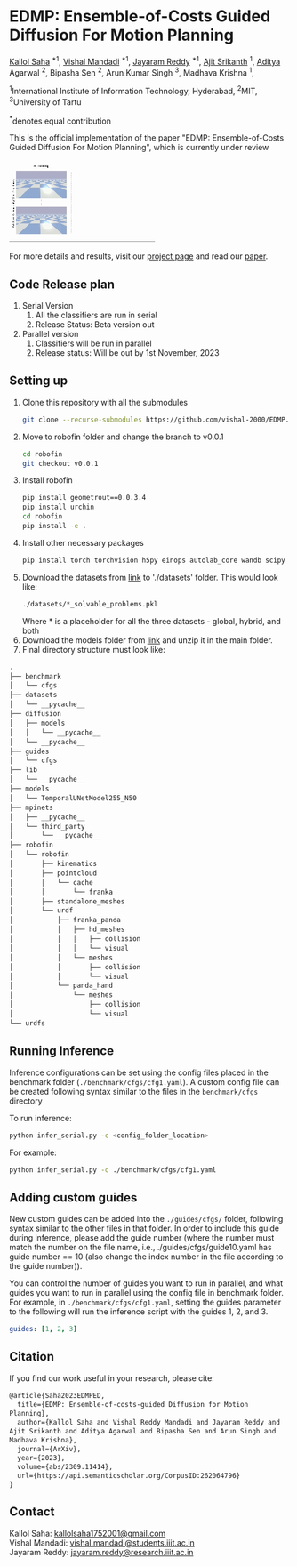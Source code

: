 # EDMP: Ensemble-of-Costs Guided Diffusion For Motion Planning

[Kallol Saha](http://kallol-saha.github.io/) <sup>\*1</sup>,
[Vishal Mandadi](https://vishal-2000.github.io/) <sup>\*1</sup>,
[Jayaram Reddy](http://www.linkedin.com/in/jayaram6111997) <sup>\*1</sup>,
[Ajit Srikanth](https://twitter.com/ajitsrikanth) <sup>1</sup>,
[Aditya Agarwal](https://skymanaditya1.github.io/) <sup>2</sup>,
[Bipasha Sen](https://bipashasen.github.io/) <sup>2</sup>,
[Arun Kumar Singh](https://tuit.ut.ee/en/content/arun-kumar-singh) <sup>3</sup>,
[Madhava Krishna](https://www.iiit.ac.in/people/faculty/mkrishna/) <sup>1</sup>,

<sup>1</sup>International Institute of Information Technology, Hyderabad, <sup>2</sup>MIT, <sup>3</sup>University of Tartu

<sup>\*</sup>denotes equal contribution

This is the official implementation of the paper "EDMP: Ensemble-of-Costs Guided Diffusion For Motion Planning", which is currently under review

<img src="./results/teaser_compressed.gif">
<!-- <video src="results/teaser_compressed.mp4"> # "https://ensemble-of-costs-diffusion.github.io/videos/teaser_compressed.mp4"> -->

For more details and results, visit our [project page](https://ensemble-of-costs-diffusion.github.io/) and read our [paper](https://arxiv.org/abs/2309.11414).

## Code Release plan
1. Serial Version 
   1. All the classifiers are run in serial 
   2. Release Status: Beta version out
2. Parallel version
   1. Classifiers will be run in parallel
   2. Release status: Will be out by 1st November, 2023

## Setting up
1. Clone this repository with all the submodules
   ```bash 
   git clone --recurse-submodules https://github.com/vishal-2000/EDMP.git
   ```
2. Move to robofin folder and change the branch to v0.0.1
   ```bash
   cd robofin
   git checkout v0.0.1
   ``` 
3. Install robofin
   ```bash
   pip install geometrout==0.0.3.4
   pip install urchin
   cd robofin
   pip install -e .
   ```
4. Install other necessary packages
   ```bash
   pip install torch torchvision h5py einops autolab_core wandb scipy
   ```
5. Download the datasets from [link](https://drive.google.com/drive/folders/1PhNjMhYHWwq9IjHTeyR2ydqEhaHxBdUW?usp=drive_link) to './datasets' folder. This would look like:
   ```bash
   ./datasets/*_solvable_problems.pkl
   ```
   Where * is a placeholder for all the three datasets - global, hybrid, and both
6. Download the models folder from [link](https://drive.google.com/drive/folders/10FAqqfazU35eLAs3wb_iGKcRs8e_t4gG?usp=sharing) and unzip it in the main folder. 
7. Final directory structure must look like:
```bash
.
├── benchmark
│   └── cfgs
├── datasets
│   └── __pycache__
├── diffusion
│   ├── models
│   │   └── __pycache__
│   └── __pycache__
├── guides
│   └── cfgs
├── lib
│   └── __pycache__
├── models
│   └── TemporalUNetModel255_N50
├── mpinets
│   ├── __pycache__
│   └── third_party
│       └── __pycache__
├── robofin
│   └── robofin
│       ├── kinematics
│       ├── pointcloud
│       │   └── cache
│       │       └── franka
│       ├── standalone_meshes
│       └── urdf
│           ├── franka_panda
│           │   ├── hd_meshes
│           │   │   ├── collision
│           │   │   └── visual
│           │   └── meshes
│           │       ├── collision
│           │       └── visual
│           └── panda_hand
│               └── meshes
│                   ├── collision
│                   └── visual
└── urdfs

```
## Running Inference
Inference configurations can be set using the config files placed in the benchmark folder (```./benchmark/cfgs/cfg1.yaml```). A custom config file can be created following syntax similar to the files in the ```benchmark/cfgs``` directory

To run inference:
```bash
python infer_serial.py -c <config_folder_location>
```

For example:
```bash
python infer_serial.py -c ./benchmark/cfgs/cfg1.yaml
```

## Adding custom guides
New custom guides can be added into the ```./guides/cfgs/``` folder, following syntax similar to the other files in that folder. In order to include this guide during inference, please add the guide number (where the number must match the number on the file name, i.e., ./guides/cfgs/guide10.yaml has guide number == 10 (also change the index number in the file according to the guide number)).

You can control the number of guides you want to run in parallel, and what guides you want to run in parallel using the config file in benchmark folder. For example, in ```./benchmark/cfgs/cfg1.yaml```, setting the guides parameter to the following will run the inference script with the guides 1, 2, and 3.
```yaml
guides: [1, 2, 3]
```

## Citation
If you find our work useful in your research, please cite:
```
@article{Saha2023EDMPED,
  title={EDMP: Ensemble-of-costs-guided Diffusion for Motion Planning},
  author={Kallol Saha and Vishal Reddy Mandadi and Jayaram Reddy and Ajit Srikanth and Aditya Agarwal and Bipasha Sen and Arun Singh and Madhava Krishna},
  journal={ArXiv},
  year={2023},
  volume={abs/2309.11414},
  url={https://api.semanticscholar.org/CorpusID:262064796}
}
```

## Contact

Kallol Saha: kallolsaha1752001@gmail.com <br>
Vishal Mandadi: vishal.mandadi@students.iiit.ac.in <br>
Jayaram Reddy: jayaram.reddy@research.iiit.ac.in <br>

